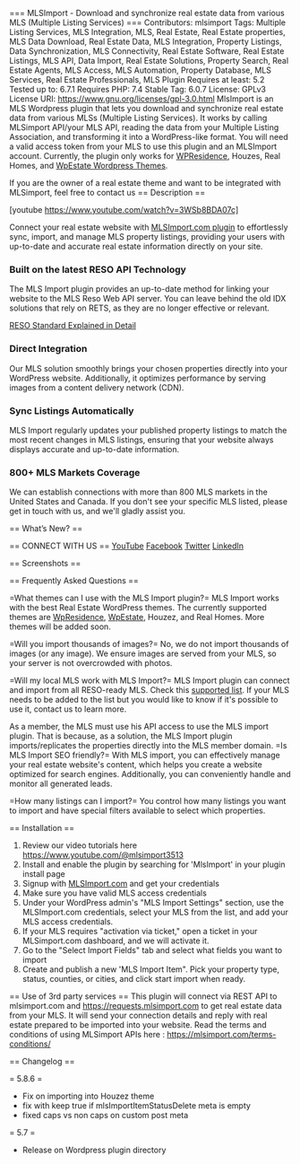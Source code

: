 === MLSImport - Download and synchronize real estate data from various MLS (Multiple Listing Services) ===
Contributors: mlsimport
Tags: Multiple Listing Services, MLS Integration, MLS, Real Estate, Real Estate properties, MLS Data Download, Real Estate Data, MLS Integration, Property Listings, Data Synchronization, MLS Connectivity, Real Estate Software,  Real Estate Listings, MLS API, Data Import, Real Estate Solutions, Property Search, Real Estate Agents, MLS Access,  MLS Automation, Property Database, MLS Services, Real Estate Professionals, MLS Plugin
Requires at least: 5.2
Tested up to: 6.7.1
Requires PHP: 7.4
Stable Tag: 6.0.7
License: GPLv3
License URI: https://www.gnu.org/licenses/gpl-3.0.html
MlsImport is an MLS Wordpress plugin that lets you download and synchronize real estate data from various MLSs (Multiple Listing Services). It works by calling  MLSimport API/your MLS API, reading the data from your Multiple Listing Association, and transforming it into a WordPress-like format. You will need a valid access token from your MLS to use this plugin and an MLSImport account. Currently, the plugin only works for <a href="https://wpresidence.net/" target="_blank">WPResidence</a>, Houzes, Real Homes, and <a href="https://wpestate.org/" target="_blank">WpEstate Wordpress Themes</a>. 

If you are the owner of a real estate theme and want to be integrated with MLSimport, feel free to contact us
== Description ==

[youtube https://www.youtube.com/watch?v=3WSb8BDA07c]

Connect your real estate website with <a href="https://mlsimport.com/" target="_blank">MLSImport.com plugin</a> to effortlessly sync, import, and manage MLS property listings, providing your users with up-to-date and accurate real estate information directly on your site. 

<h3>Built on the latest RESO API Technology</h3>

The MLS Import plugin provides an up-to-date method for linking your website to the MLS Reso Web API server. You can leave behind the old IDX solutions that rely on RETS, as they are no longer effective or relevant.

<a href="https://mlsimport.com/reso-standard-explained-in-detail/" target="_blank">RESO Standard Explained in Detail</a> 


<h3>Direct Integration</h3>

Our MLS solution smoothly brings your chosen properties directly into your WordPress website. Additionally, it optimizes performance by serving images from a content delivery network (CDN).

<h3>Sync Listings Automatically</h3>

MLS Import regularly updates your published property listings to match the most recent changes in MLS listings, ensuring that your website always displays accurate and up-to-date information.

<h3>800+ MLS Markets Coverage</h3>

We can establish connections with more than 800 MLS markets in the United States and Canada. If you don't see your specific MLS listed, please get in touch with us, and we'll gladly assist you.


== What’s New? ==


== CONNECT WITH US ==
<a href="https://www.youtube.com/@mlsimport3513" target="_blank">YouTube</a>
<a href="https://www.facebook.com/MLSImport" target="_blank">Facebook</a>
<a href="https://twitter.com/MLSImport" target="_blank">Twitter</a>
<a href="https://www.linkedin.com/company/mlsimport/" target="_blank">LinkedIn</a>


== Screenshots ==


== Frequently Asked Questions ==

=What themes can I use with the MLS Import plugin?=
MLS Import works with the best Real Estate WordPress themes. The currently supported themes are <a href="https://wpresidence.net/" target="_blank">WpResidence</a>, <a href="https://wpestate.org/" target="_blank">WpEstate</a>, Houzez, and  Real Homes. More themes will be added soon.

=Will you import thousands of images?=
No, we do not import thousands of images (or any image). We ensure images are served from your MLS, so your server is not overcrowded with photos.

=Will my local MLS work with MLS Import?=
MLS Import plugin can connect and import from all RESO-ready MLS. Check this <a href="https://certification.reso.org/" target="_blank">supported list</a>. If your MLS needs to be added to the list but you would like to know if it's possible to use it, contact us to learn more.

As a member, the MLS must use his API access to use the MLS import plugin. That is because, as a solution, the MLS Import plugin imports/replicates the properties directly into the MLS member domain. 
=Is MLS Import SEO friendly?=
With MLS import, you can effectively manage your real estate website's content, which helps you create a website optimized for search engines. Additionally, you can conveniently handle and monitor all generated leads.

=How many listings can I import?=
You control how many listings you want to import and have special filters available to select which properties.


== Installation ==
1. Review our video tutorials here https://www.youtube.com/@mlsimport3513
2. Install and enable the plugin by searching for 'MlsImport' in your plugin install page
3. Signup with <a href="https://mlsimport.com/">MLSImport.com</a> and get your credentials
4. Make sure you have valid MLS access credentials
5. Under your WordPress admin's "MLS Import Settings" section, use the MLSImport.com credentials, select your MLS from the list, and add your MLS access credentials.
6. If your MLS requires "activation via ticket," open a ticket in your MLSimport.com dashboard, and we will activate it.
7. Go to the "Select Import Fields" tab and select what fields you want to import 
8. Create and publish a new 'MLS Import Item". Pick your property type, status, counties, or cities, and click start import when ready.

== Use of 3rd party services ==
This plugin will connect via REST API to mlsimport.com and https://requests.mlsimport.com to get real estate data from your MLS. It will send your connection details and reply with real estate prepared to be imported into your website. 
Read the terms and conditions of using MLSimport APIs here : https://mlsimport.com/terms-conditions/



== Changelog ==

=  5.8.6 =
* Fix on importing into Houzez theme
* fix with keep true if mlsImportItemStatusDelete meta is empty
* fixed caps vs non caps on custom post meta

=  5.7 =
* Release on Wordpress plugin directory
